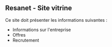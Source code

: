 ## Resanet - Site vitrine

Ce site doit présenter les informations suivantes :
 - Informations sur l'entreprise
 - Offres
 - Recrutement
